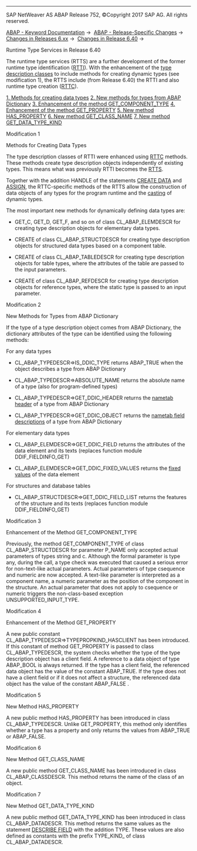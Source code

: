   

* * *

SAP NetWeaver AS ABAP Release 752, ©Copyright 2017 SAP AG. All rights reserved.

[ABAP - Keyword Documentation](javascript:call_link\('abenabap.htm'\)) →  [ABAP - Release-Specific Changes](javascript:call_link\('abennews.htm'\)) →  [Changes in Releases 6.xx](javascript:call_link\('abennews-6.htm'\)) →  [Changes in Release 6.40](javascript:call_link\('abennews-640.htm'\)) → 

Runtime Type Services in Release 6.40

The runtime type services (RTTS) are a further development of the former runtime type identification ([RTTI](javascript:call_link\('abenrtti_glosry.htm'\) "Glossary Entry")). With the enhancement of the [type description classes](javascript:call_link\('abentype_class_glosry.htm'\) "Glossary Entry") to include methods for creating dynamic types (see modification 1), the RTTS include (from Release 6.40) the RTTI and also runtime type creation ([RTTC](javascript:call_link\('abenrttc_glosry.htm'\) "Glossary Entry")).

[1\. Methods for creating data types](#!ABAP_MODIFICATION_1@1@)
[
2\. New methods for types from ABAP Dictionary](#!ABAP_MODIFICATION_2@2@)
[
3\. Enhancement of the method GET\_COMPONENT\_TYPE](#!ABAP_MODIFICATION_3@3@)
[
4\. Enhancement of the method GET\_PROPERTY](#!ABAP_MODIFICATION_4@4@)
[
5\. New method HAS\_PROPERTY](#!ABAP_MODIFICATION_5@5@)
[
6\. New method GET\_CLASS\_NAME](#!ABAP_MODIFICATION_6@6@)
[
7\. New method GET\_DATA\_TYPE\_KIND](#!ABAP_MODIFICATION_7@7@)

Modification 1

Methods for Creating Data Types

The type description classes of RTTI were enhanced using [RTTC](javascript:call_link\('abenrttc_glosry.htm'\) "Glossary Entry") methods. These methods create type description objects independently of existing types. This means what was previously RTTI becomes the [RTTS](javascript:call_link\('abenrtts_glosry.htm'\) "Glossary Entry").

Together with the addition HANDLE of the statements [CREATE DATA](javascript:call_link\('abapcreate_data_handle.htm'\)) and [ASSIGN](javascript:call_link\('abapassign_casting.htm'\)), the RTTC-specific methods of the RTTS allow the construction of data objects of any types for the program runtime and the [casting](javascript:call_link\('abencast_casting_glosry.htm'\) "Glossary Entry") of dynamic types.

The most important new methods for dynamically defining data types are:

-   GET\_C, GET\_D, GET\_F, and so on of class CL\_ABAP\_ELEMDESCR for creating type description objects for elementary data types.
    
-   CREATE of class CL\_ABAP\_STRUCTDESCR for creating type description objects for structured data types based on a component table.
    
-   CREATE of class CL\_ABAP\_TABLEDESCR for creating type description objects for table types, where the attributes of the table are passed to the input parameters.
    
-   CREATE of class CL\_ABAP\_REFDESCR for creating type description objects for reference types, where the static type is passed to an input parameter.
    

Modification 2

New Methods for Types from ABAP Dictionary

If the type of a type description object comes from ABAP Dictionary, the dictionary attributes of the type can be identified using the following methods:

For any data types

-   CL\_ABAP\_TYPEDESCR=>IS\_DDIC\_TYPE
    returns ABAP\_TRUE when the object describes a type from ABAP Dictionary
    
-   CL\_ABAP\_TYPEDESCR=>ABSOLUTE\_NAME
    returns the absolute name of a type (also for program-defined types)
    
-   CL\_ABAP\_TYPEDESCR=>GET\_DDIC\_HEADER
    returns the [nametab header](javascript:call_link\('abenname_tab_header_glosry.htm'\) "Glossary Entry") of a type from ABAP Dictionary
    
-   CL\_ABAP\_TYPEDESCR=>GET\_DDIC\_OBJECT
    returns the [nametab field descriptions](javascript:call_link\('abenname_tab_fields_glosry.htm'\) "Glossary Entry") of a type from ABAP Dictionary
    

For elementary data types

-   CL\_ABAP\_ELEMDESCR=>GET\_DDIC\_FIELD
    returns the attributes of the data element and its texts (replaces function module DDIF\_FIELDINFO\_GET)
    
-   CL\_ABAP\_ELEMDESCR=>GET\_DDIC\_FIXED\_VALUES
    returns the [fixed values](javascript:call_link\('abenfixed_value_glosry.htm'\) "Glossary Entry") of the data element
    

For structures and database tables

-   CL\_ABAP\_STRUCTDESCR=>GET\_DDIC\_FIELD\_LIST
    returns the features of the structure and its texts (replaces function module DDIF\_FIELDINFO\_GET)
    

Modification 3

Enhancement of the Method GET\_COMPONENT\_TYPE

Previously, the method GET\_COMPONENT\_TYPE of class CL\_ABAP\_STRUCTDESCR for parameter P\_NAME only accepted actual parameters of types string and c. Although the formal parameter is type any, during the call, a type check was executed that caused a serious error for non-text-like actual parameters. Actual parameters of type csequence and numeric are now accepted. A text-like parameter is interpreted as a component name, a numeric parameter as the position of the component in the structure. An actual parameter that does not apply to csequence or numeric triggers the non-class-based exception UNSUPPORTED\_INPUT\_TYPE.

Modification 4

Enhancement of the Method GET\_PROPERTY

A new public constant CL\_ABAP\_TYPEDESCR=>TYPEPROPKIND\_HASCLIENT has been introduced. If this constant of method GET\_PROPERTY is passed to class CL\_ABAP\_TYPEDESCR, the system checks whether the type of the type description object has a client field. A reference to a data object of type ABAP\_BOOL is always returned. If the type has a client field, the referenced data object has the value of the constant ABAP\_TRUE. If the type does not have a client field or if it does not affect a structure, the referenced data object has the value of the constant ABAP\_FALSE .

Modification 5

New Method HAS\_PROPERTY

A new public method HAS\_PROPERTY has been introduced in class CL\_ABAP\_TYPEDESCR. Unlike GET\_PROPERTY, this method only identifies whether a type has a property and only returns the values from ABAP\_TRUE or ABAP\_FALSE.

Modification 6

New Method GET\_CLASS\_NAME

A new public method GET\_CLASS\_NAME has been introduced in class CL\_ABAP\_CLASSDESCR. This method returns the name of the class of an object.

Modification 7

New Method GET\_DATA\_TYPE\_KIND

A new public method GET\_DATA\_TYPE\_KIND has been introduced in class CL\_ABAP\_DATADESCR. This method returns the same values as the statement [DESCRIBE FIELD](javascript:call_link\('abapdescribe_field.htm'\)) with the addition TYPE. These values are also defined as constants with the prefix TYPE\_KIND\_ of class CL\_ABAP\_DATADESCR.